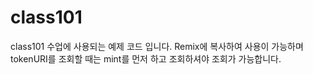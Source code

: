 # class101
class101 수업에 사용되는 예제 코드 입니다.
Remix에 복사하여 사용이 가능하며
tokenURI를 조회할 때는 mint를 먼저 하고 조회하셔야 조회가 가능합니다.